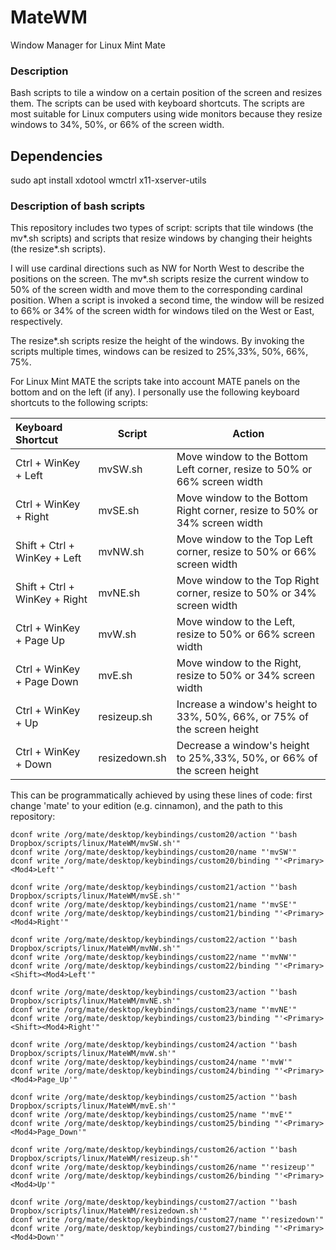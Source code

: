 # MateWM
Window Manager for Linux Mint Mate

### Description
Bash scripts to tile a window on a certain position of the screen and resizes them. The scripts can be used with keyboard shortcuts. The scripts are most suitable for Linux computers using wide monitors because they resize windows to 34%, 50%, or 66% of the screen width. 

## Dependencies
sudo apt install xdotool wmctrl x11-xserver-utils

### Description of bash scripts 
This repository includes two types of script: scripts that tile windows (the mv\*.sh scripts) and scripts that resize windows by changing their heights (the resize\*.sh scripts).  

I will use cardinal directions such as NW for North West to describe the positions on the screen. The mv\*.sh scripts resize the current window to 50% of the screen width and move them to the corresponding cardinal position. When a script is invoked a second time, the window will be resized to 66% or 34% of the screen width for windows tiled on the West or East, respectively. 

The resize\*.sh scripts resize the height of the windows. By invoking the scripts multiple times, windows can be resized to 25%,33%, 50%, 66%, 75%.

For Linux Mint MATE the scripts take into account MATE panels on the bottom and on the left (if any). I personally use the following keyboard shortcuts to the following scripts: 


| Keyboard Shortcut | Script | Action |
| :-------- | -------- | -------|
| Ctrl + WinKey + Left | mvSW.sh | Move window to the Bottom Left corner, resize to 50% or 66% screen width |
| Ctrl + WinKey + Right | mvSE.sh | Move window to the Bottom Right corner, resize to 50% or 34% screen width |
| Shift + Ctrl + WinKey + Left | mvNW.sh | Move window to the Top Left corner, resize to 50% or 66% screen width |
| Shift + Ctrl + WinKey + Right | mvNE.sh | Move window to the Top Right corner, resize to 50% or 34% screen width |
| Ctrl + WinKey + Page Up | mvW.sh | Move window to the Left, resize to 50% or 66% screen width |
| Ctrl + WinKey + Page Down | mvE.sh | Move window to the Right, resize to 50% or 34% screen width |
| Ctrl + WinKey + Up | resizeup.sh | Increase a window's height to 33%, 50%, 66%, or 75% of the screen height |
| Ctrl + WinKey + Down | resizedown.sh | Decrease a window's height to 25%,33%, 50%, or 66% of the screen height |

This can be programmatically achieved by using these lines of code: 
first change 'mate' to your edition (e.g. cinnamon), and the path to this repository:

```
dconf write /org/mate/desktop/keybindings/custom20/action "'bash Dropbox/scripts/linux/MateWM/mvSW.sh'"
dconf write /org/mate/desktop/keybindings/custom20/name "'mvSW'"
dconf write /org/mate/desktop/keybindings/custom20/binding "'<Primary><Mod4>Left'"

dconf write /org/mate/desktop/keybindings/custom21/action "'bash Dropbox/scripts/linux/MateWM/mvSE.sh'"
dconf write /org/mate/desktop/keybindings/custom21/name "'mvSE'"
dconf write /org/mate/desktop/keybindings/custom21/binding "'<Primary><Mod4>Right'"

dconf write /org/mate/desktop/keybindings/custom22/action "'bash Dropbox/scripts/linux/MateWM/mvNW.sh'"
dconf write /org/mate/desktop/keybindings/custom22/name "'mvNW'"
dconf write /org/mate/desktop/keybindings/custom22/binding "'<Primary><Shift><Mod4>Left'"

dconf write /org/mate/desktop/keybindings/custom23/action "'bash Dropbox/scripts/linux/MateWM/mvNE.sh'"
dconf write /org/mate/desktop/keybindings/custom23/name "'mvNE'"
dconf write /org/mate/desktop/keybindings/custom23/binding "'<Primary><Shift><Mod4>Right'"

dconf write /org/mate/desktop/keybindings/custom24/action "'bash Dropbox/scripts/linux/MateWM/mvW.sh'"
dconf write /org/mate/desktop/keybindings/custom24/name "'mvW'"
dconf write /org/mate/desktop/keybindings/custom24/binding "'<Primary><Mod4>Page_Up'"

dconf write /org/mate/desktop/keybindings/custom25/action "'bash Dropbox/scripts/linux/MateWM/mvE.sh'"
dconf write /org/mate/desktop/keybindings/custom25/name "'mvE'"
dconf write /org/mate/desktop/keybindings/custom25/binding "'<Primary><Mod4>Page_Down'"

dconf write /org/mate/desktop/keybindings/custom26/action "'bash Dropbox/scripts/linux/MateWM/resizeup.sh'"
dconf write /org/mate/desktop/keybindings/custom26/name "'resizeup'"
dconf write /org/mate/desktop/keybindings/custom26/binding "'<Primary><Mod4>Up'"

dconf write /org/mate/desktop/keybindings/custom27/action "'bash Dropbox/scripts/linux/MateWM/resizedown.sh'"
dconf write /org/mate/desktop/keybindings/custom27/name "'resizedown'"
dconf write /org/mate/desktop/keybindings/custom27/binding "'<Primary><Mod4>Down'"
```